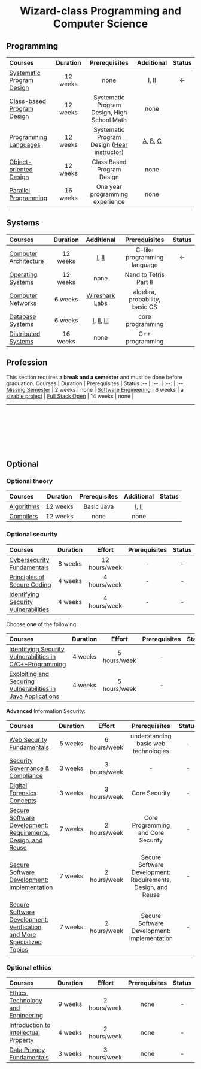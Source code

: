 <div align="center" style="text-align: center">
<h1>Wizard-class Programming and Computer Science</h1>
</div>

<!-- ## Intro CS

Courses | Duration | Prerequisites | Status
:-- | :--: | :--: | :--: 
[Introduction to Programming and Computer Science](https://cs50.harvard.edu/x/2025/) | 12 weeks | [high school algebra](https://www.khanacademy.org/math/algebra-home) | ✅ -->
## Programming
Courses | Duration | Prerequisites | Additional | Status
:-- | :--: | :--: | :--: | :--:
[Systematic Program Design](coursepages/spd/README.md) | 12 weeks | none | [I](https://www.edx.org/learn/coding/university-of-british-columbia-how-to-code-simple-data), [II](https://www.edx.org/learn/coding/university-of-british-columbia-how-to-code-complex-data) | <-
[Class-based Program Design](https://course.ccs.neu.edu/cs2510sp22/index.html) | 12 weeks | Systematic Program Design, High School Math | none |
[Programming Languages](https://homes.cs.washington.edu/~djg/teachingMaterials/spl/) | 12 weeks | Systematic Program Design ([Hear instructor](https://www.coursera.org/lecture/programming-languages/recommended-background-k1yuh)) | [A](https://www.coursera.org/learn/programming-languages), [B](https://www.coursera.org/learn/programming-languages-part-b), [C](https://www.coursera.org/learn/programming-languages-part-c) | 
[Object-oriented Design](https://course.ccs.neu.edu/cs3500f19/) | 12 weeks | Class Based Program Design | none |
[Parallel Programming](https://www.coursera.org/specializations/scala) | 16 weeks | One year programming experience | none |

## Systems
Courses | Duration | Additional| Prerequisites | Status
:-- | :--: | :--: | :--: | :--:
[Computer Architecture](https://www.nand2tetris.org/) |  12 weeks | [I](https://www.coursera.org/learn/build-a-computer), [II](https://www.coursera.org/learn/nand2tetris2) | C-like programming language | <-
[Operating Systems](coursepages/ostep/README.md) | 12 weeks | none | Nand to Tetris Part II | 
[Computer Networks](http://gaia.cs.umass.edu/kurose_ross/online_lectures.htm)| 6 weeks | [Wireshark Labs](http://gaia.cs.umass.edu/kurose_ross/wireshark.php) | algebra, probability, basic CS |
[Database Systems](https://online.stanford.edu/courses/soe-ydatabases0005-databases-relational-databases-and-sql)| 6 weeks | [I](https://www.edx.org/course/modeling-and-theory), [II](https://www.edx.org/course/databases-5-sql), [III](https://www.edx.org/course/semistructured-data) | core programming |
[Distributed Systems](https://www.coursera.org/specializations/cloud-computing) | 16 weeks | none | C++ programming |

<!-- ## Extensions
This section covers the *rest* of the subjects usually offered in a decent CS school, but are less essential.
Courses | Duration | Prerequisites | Additional | Status
:-- | :--: | :--: | :--: | :--: -->

## Profession
This section requires **a break and a semester** and must be done before graduation.
Courses | Duration | Prerequisites | Status
:-- | :--: | :--: | :--:
[Missing Semester](https://missing.csail.mit.edu/) | 2 weeks | none | 
[Software Engineering](https://www.edx.org/learn/software-engineering/university-of-british-columbia-software-engineering-introduction) | 6 weeks | a [sizable project](FAQ.md#why-require-experience-with-a-sizable-project-before-the-Software-Engineering-courses) | 
[Full Stack Open](https://fullstackopen.com/en/) | 14 weeks | none | 
___

<br>
<br>
<br>
<br>
<br>
<br>

## Optional

### Optional theory
Courses | Duration | Prerequisites | Additional | Status
:-- | :--: | :--: | :--: | :--:
[Algorithms](https://algs4.cs.princeton.edu/home/) | 12 weeks | Basic Java | [I](https://www.coursera.org/learn/algorithms-part1), [II](https://www.coursera.org/learn/algorithms-part2) |
[Compilers](https://www.edx.org/course/compilers) | 12 weeks | none | none |

### Optional security

Courses | Duration | Effort | Prerequisites | Status
:-- | :--: | :--: | :--: | :--:
[Cybersecurity Fundamentals](https://www.edx.org/course/cybersecurity-fundamentals) | 8 weeks | 12 hours/week | - | -
[Principles of Secure Coding](https://www.coursera.org/learn/secure-coding-principles)| 4 weeks | 4 hours/week | - | -
[Identifying Security Vulnerabilities](https://www.coursera.org/learn/identifying-security-vulnerabilities) | 4 weeks | 4 hours/week | - | -

Choose **one** of the following:

Courses | Duration | Effort | Prerequisites | Status
:-- | :--: | :--: | :--: | :--:
[Identifying Security Vulnerabilities in C/C++Programming](https://www.coursera.org/learn/identifying-security-vulnerabilities-c-programming) | 4 weeks | 5 hours/week | - | -
[Exploiting and Securing Vulnerabilities in Java Applications](https://www.coursera.org/learn/exploiting-securing-vulnerabilities-java-applications) | 4 weeks | 5 hours/week | - | -

**Advanced** Information Security:

Courses | Duration | Effort | Prerequisites | Status
:-- | :--: | :--: | :--: | :--:
[Web Security Fundamentals](https://www.edx.org/course/web-security-fundamentals) | 5 weeks | 6 hours/week | understanding basic web technologies | -
[Security Governance & Compliance](https://www.coursera.org/learn/security-governance-compliance) | 3 weeks | 3 hours/week | - | -
[Digital Forensics Concepts](https://www.coursera.org/learn/digital-forensics-concepts) | 3 weeks | 3 hours/week | Core Security | -
[Secure Software Development: Requirements, Design, and Reuse](https://www.edx.org/course/secure-software-development-requirements-design-and-reuse) | 7 weeks | 2 hours/week | Core Programming and Core Security | -
[Secure Software Development: Implementation](https://www.edx.org/course/secure-software-development-implementation) | 7 weeks | 2 hours/week | Secure Software Development: Requirements, Design, and Reuse | -
[Secure Software Development: Verification and More Specialized Topics](https://www.edx.org/course/secure-software-development-verification-and-more-specialized-topics) | 7 weeks | 2 hours/week | Secure Software Development: Implementation | -

### Optional ethics

Courses | Duration | Effort | Prerequisites | Status
:-- | :--: | :--: | :--: | :--:
[Ethics, Technology and Engineering](https://www.coursera.org/learn/ethics-technology-engineering)| 9 weeks | 2 hours/week | none | -
[Introduction to  Intellectual Property](https://www.coursera.org/learn/introduction-intellectual-property)| 4 weeks | 2 hours/week | none | -
[Data Privacy Fundamentals](https://www.coursera.org/learn/northeastern-data-privacy)| 3 weeks | 3 hours/week | none | -
